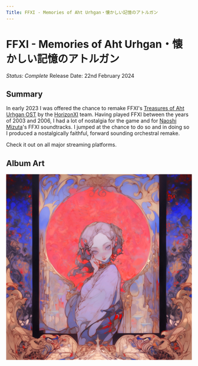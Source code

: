 ```yaml
---
Title: FFXI - Memories of Aht Urhgan・懐かしい記憶のアトルガン
---
```

# FFXI - Memories of Aht Urhgan・懐かしい記憶のアトルガン
*Status: Complete*
Release Date: 22nd February 2024
## Summary
In early 2023 I was offered the chance to remake FFXI's [Treasures of Aht Urhgan OST](https://www.discogs.com/release/10603706-Naoshi-Mizuta-Nobuo-Uematsu-Final-Fantasy-XI-Treasures-Of-Aht-Urhgan-Original-Soundtrack-ファイ) by the [HorizonXI](https://horizonxi.com) team. Having played FFXI between the years of 2003 and 2006, I had a lot of nostalgia for the game and for [Naoshi Mizuta](https://en.wikipedia.org/wiki/Naoshi_Mizuta)'s FFXI soundtracks. I jumped at the chance to do so and in doing so I produced a nostalgically faithful, forward sounding orchestral remake. 

Check it out on all major streaming platforms.

## Album Art
![MoAU Album Art](ToAUOST.jpeg)

